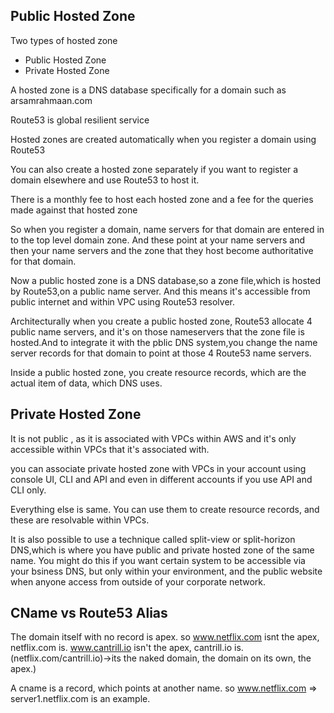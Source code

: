 ## Public Hosted Zone

Two types of hosted zone
- Public Hosted Zone
- Private Hosted Zone

A hosted zone is a DNS database specifically for a domain such as arsamrahmaan.com

Route53 is global resilient service

Hosted zones are created automatically when you register a domain using Route53

You can also create a hosted zone separately if you want to register a domain elsewhere and use Route53 to host it.

There is a monthly fee to host each hosted zone and a fee for the queries made against that hosted zone

So when you register a domain, name servers for that domain are entered in to the top level domain zone. And these point at your name servers and then your name servers and the zone that they host become authoritative for that domain.

Now a public hosted zone is a DNS database,so a zone file,which is hosted by Route53,on a public name server. And this means it's accessible from public internet and within VPC using Route53 resolver.

Architecturally when you create a public hosted zone, Route53 allocate 4 public name servers, and it's on those nameservers that the zone file is hosted.And to integrate it with the pblic DNS system,you change the name server records for that domain to point at those 4 Route53 name servers.

Inside a public hosted zone, you create resource records, which are the actual item of data, which DNS uses.


## Private Hosted Zone

It is not public , as it is associated with VPCs within AWS and it's only accessible within VPCs that it's associated with.

you can associate private hosted zone with VPCs in your account using console UI, CLI and API and even in different accounts if you use API and CLI only.

Everything else is same. You can use them to create resource records, and these are resolvable within VPCs.

It is also possible to use a technique called split-view or split-horizon DNS,which is where you have public and private hosted zone of the same name. You might do this if you want certain system to be accessible via your bsiness DNS, but only within your environment, and the public website when anyone access from outside of your corporate network.


## CName vs Route53 Alias

The domain itself with no record is apex. 
so www.netflix.com isnt the apex, netflix.com is. 
www.cantrill.io isn't the apex, cantrill.io is. 
(netflix.com/cantrill.io)->its the naked domain, the domain on its own, the apex.) 

A cname is a record, which points at another name. 
so www.netflix.com => server1.netflix.com is an example. 

